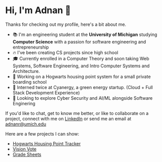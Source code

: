 # Hi, I'm Adnan 👋

Thanks for checking out my profile, here's a bit about me.

- 📚 I'm an engineering student at the **University of Michigan** studying **Computer Science** with a passion for software engineering and entrepreneurship
- 🔥 I've been creating CS projects since high school
- 🎓 Currently enrolled in a Computer Theory and soon taking Web Systems, Software Engineering, and Intro Computer Systems and Architecture.
- 🚀 Working on a Hogwarts housing point system for a small private boarding school
- 🫧 Interned twice at Cyanergy, a green energy startup. (Cloud + Full Stack Development Experience)
- 🌱 Looking to explore Cyber Security and AI/ML alongside Software Enginering

If you'd like to chat, get to know me better, or like to collaborate on a project, connect with me on [LinkedIn](https://www.linkedin.com/in/-adnan-rashid/) or send me an email at [adnanr@umich.edu](mailto:adnanr@umich.edu)

Here are a few projects I can show:
- [Hogwarts Housing Point Tracker](https://github.com/Mahad-al-Zahra-USA/Hogwarts) 
- [Vision Vote](https://github.com/shivanshnu/Mhacks-political_map) 
- [Grade Sheets](https://github.com/Adhijaan/GradeSheets) 
